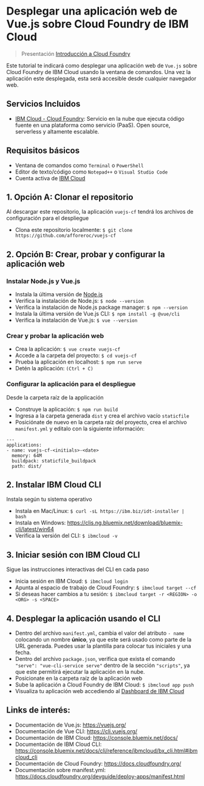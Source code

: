 # Desplegar una aplicación web de Vue.js sobre Cloud Foundry de IBM Cloud

> Presentación [Introducción a Cloud Foundry](https://ibm.box.com/v/cf-ppt)

Este tutorial te indicará como desplegar una aplicación web de `Vue.js` sobre Cloud Foundry de IBM Cloud usando la ventana de comandos. Una vez la aplicación este desplegada, esta será accesible desde cualquier navegador web.

## Servicios Incluidos
* [IBM Cloud - Cloud Foundry](https://www.ibm.com/cloud/cloud-foundry): Servicio en la nube que ejecuta código fuente en una plataforma como servicio (PaaS). Open source, serverless y altamente escalable.

## Requisitos básicos
* Ventana de comandos como `Terminal` o `PowerShell`
* Editor de texto/código como `Notepad++` o `Visual Studio Code`
* Cuenta activa de [IBM Cloud](https://console.bluemix.net)

## 1. Opción A: Clonar el repositorio
Al descargar este repositorio, la aplicación `vuejs-cf` tendrá los archivos de configuración para el despliegue
* Clona este repositorio localmente: `$ git clone https://github.com/afforeroc/vuejs-cf`

## 2. Opción B: Crear, probar y configurar la aplicación web

### Instalar Node.js y Vue.js
* Instala la última versión de [Node.js](https://nodejs.org/en/)
* Verifica la instalación de Node.js: `$ node --version`
* Verifica la instalación de Node.js package manager: `$ npm --version`
* Instala la última versión de Vue.js CLI: `$ npm install -g @vue/cli`
* Verifica la instalación de Vue.js: `$ vue --version`

### Crear y probar la aplicación web
* Crea la aplicación: `$ vue create vuejs-cf`
* Accede a la carpeta del proyecto: `$ cd vuejs-cf`
* Prueba la aplicación en localhost: `$ npm run serve`
* Detén la aplicación: `(Ctrl + C)`

### Configurar la aplicación para el despliegue
Desde la carpeta raíz de la applicación
* Construye la aplicación: `$ npm run build`
* Ingresa a la carpeta generada `dist` y crea el archivo vacío `staticfile`
* Posiciónate de nuevo en la carpeta raíz del proyecto, crea el archivo `manifest.yml` y editalo con la siguiente información:
```
---
applications:
- name: vuejs-cf-<initials>-<date>
  memory: 64M
  buildpack: staticfile_buildpack
  path: dist/
``` 

## 2. Instalar IBM Cloud CLI
Instala según tu sistema operativo
* Instala en Mac/Linux: `$ curl -sL https://ibm.biz/idt-installer | bash`
* Instala en Windows: https://clis.ng.bluemix.net/download/bluemix-cli/latest/win64
* Verifica la versión del CLI: `$ ibmcloud -v`

## 3. Iniciar sesión con IBM Cloud CLI
Sigue las instrucciones interactivas del CLI en cada paso 
* Inicia sesión en IBM Cloud: `$ ibmcloud login`
* Apunta al espacio de trabajo de Cloud Foundry: `$ ibmcloud target --cf`
* Si deseas hacer cambios a tu sesión: `$ ibmcloud target -r <REGION> -o <ORG> -s <SPACE>`

## 4. Desplegar la aplicación usando el CLI
* Dentro del archivo `manifest.yml`, cambia el valor del atributo `- name` colocando un nombre **único**, ya que este será usado como parte de la URL generada. Puedes usar la plantilla para colocar tus iniciales y una fecha.
* Dentro del archivo `package.json`, verifica que exista el comando `"serve": "vue-cli-service serve"` dentro de la sección `"scripts"`, ya que este permitirá ejecutar la aplicación en la nube.
* Posicionate en la carpeta raíz de la aplicación web
* Sube la aplicación a Cloud Foundry de IBM Cloud: `$ ibmcloud app push`
* Visualiza tu aplicación web accediendo al [Dashboard de IBM Cloud](https://console.bluemix.net/dashboard/apps)

## Links de interés:
* Documentación de Vue.js: https://vuejs.org/
* Documentación de Vue CLI: https://cli.vuejs.org/
* Documentación de IBM Cloud: https://console.bluemix.net/docs/
* Documentación de IBM Cloud CLI: https://console.bluemix.net/docs/cli/reference/ibmcloud/bx_cli.html#ibmcloud_cli
* Documentación de Cloud Foundry: https://docs.cloudfoundry.org/ 
* Documentación sobre manifest.yml: https://docs.cloudfoundry.org/devguide/deploy-apps/manifest.html